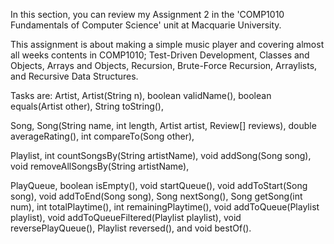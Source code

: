 In this section, you can review my Assignment 2 in the 'COMP1010 Fundamentals of Computer Science' unit at Macquarie University.

This assignment is about making a simple music player and covering almost all weeks contents in COMP1010; Test-Driven Development, 
Classes and Objects, Arrays and Objects, Recursion, Brute-Force Recursion, Arraylists, and Recursive Data Structures.

Tasks are: 
Artist, 
Artist(String n), boolean validName(), boolean equals(Artist other), String toString(), 

Song,
Song(String name, int length, Artist artist, Review[] reviews), double averageRating(), int compareTo(Song other), 

Playlist, 
int countSongsBy(String artistName), void addSong(Song song), void removeAllSongsBy(String artistName), 

PlayQueue,
boolean isEmpty(), void startQueue(), void addToStart(Song song), void addToEnd(Song song), Song nextSong(), 
Song getSong(int num), int totalPlaytime(), int remainingPlaytime(), void addToQueue(Playlist playlist), 
void addToQueueFiltered(Playlist playlist), void reversePlayQueue(), Playlist reversed(), and void bestOf().

